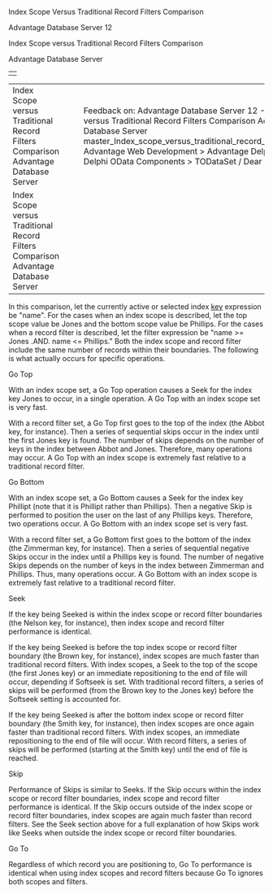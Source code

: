 Index Scope Versus Traditional Record Filters Comparison




Advantage Database Server 12  

Index Scope versus Traditional Record Filters Comparison

Advantage Database Server

|  |
| --- |
|  |

|  |  |  |  |  |
| --- | --- | --- | --- | --- |
| Index Scope versus Traditional Record Filters Comparison  Advantage Database Server |  |  | Feedback on: Advantage Database Server 12 - Index Scope versus Traditional Record Filters Comparison Advantage Database Server master\_Index\_scope\_versus\_traditional\_record\_filters\_comparison Advantage Web Development > Advantage Delphi OData Client > Delphi OData Components > TODataSet / Dear Support Staff, |  |
| Index Scope versus Traditional Record Filters Comparison  Advantage Database Server |  |  |  |  |

In this comparison, let the currently active or selected index [key](javascript:hhpopuplink.TextPopup(popid_44303104X,FontFace,-1,-1,-1,-1)) expression be "name". For the cases when an index scope is described, let the top scope value be Jones and the bottom scope value be Phillips. For the cases when a record filter is described, let the filter expression be "name >= Jones .AND. name <= Phillips." Both the index scope and record filter include the same number of records within their boundaries. The following is what actually occurs for specific operations.

Go Top

With an index scope set, a Go Top operation causes a Seek for the index key Jones to occur, in a single operation. A Go Top with an index scope set is very fast.

With a record filter set, a Go Top first goes to the top of the index (the Abbot key, for instance). Then a series of sequential skips occur in the index until the first Jones key is found. The number of skips depends on the number of keys in the index between Abbot and Jones. Therefore, many operations may occur. A Go Top with an index scope is extremely fast relative to a traditional record filter.

Go Bottom

With an index scope set, a Go Bottom causes a Seek for the index key Phillipt (note that it is Phillipt rather than Phillips). Then a negative Skip is performed to position the user on the last of any Phillips keys. Therefore, two operations occur. A Go Bottom with an index scope set is very fast.

With a record filter set, a Go Bottom first goes to the bottom of the index (the Zimmerman key, for instance). Then a series of sequential negative Skips occur in the index until a Phillips key is found. The number of negative Skips depends on the number of keys in the index between Zimmerman and Phillips. Thus, many operations occur. A Go Bottom with an index scope is extremely fast relative to a traditional record filter.

Seek

If the key being Seeked is within the index scope or record filter boundaries (the Nelson key, for instance), then index scope and record filter performance is identical.

If the key being Seeked is before the top index scope or record filter boundary (the Brown key, for instance), index scopes are much faster than traditional record filters. With index scopes, a Seek to the top of the scope (the first Jones key) or an immediate repositioning to the end of file will occur, depending if Softseek is set. With traditional record filters, a series of skips will be performed (from the Brown key to the Jones key) before the Softseek setting is accounted for.

If the key being Seeked is after the bottom index scope or record filter boundary (the Smith key, for instance), then index scopes are once again faster than traditional record filters. With index scopes, an immediate repositioning to the end of file will occur. With record filters, a series of skips will be performed (starting at the Smith key) until the end of file is reached.

Skip

Performance of Skips is similar to Seeks. If the Skip occurs within the index scope or record filter boundaries, index scope and record filter performance is identical. If the Skip occurs outside of the index scope or record filter boundaries, index scopes are again much faster than record filters. See the Seek section above for a full explanation of how Skips work like Seeks when outside the index scope or record filter boundaries.

Go To

Regardless of which record you are positioning to, Go To performance is identical when using index scopes and record filters because Go To ignores both scopes and filters.